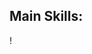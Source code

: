 ## Main Skills:
! <link rel="stylesheet" type='text/css' href="https://cdn.jsdelivr.net/gh/devicons/devicon@latest/devicon.min.css" />
          
